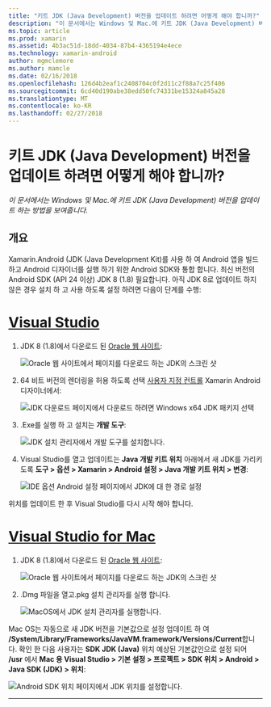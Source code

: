 ```yaml
---
title: "키트 JDK (Java Development) 버전을 업데이트 하려면 어떻게 해야 합니까?"
description: "이 문서에서는 Windows 및 Mac.에 키트 JDK (Java Development) 버전을 업데이트 하는 방법을 보여줍니다."
ms.topic: article
ms.prod: xamarin
ms.assetid: 4b3ac51d-18dd-4034-87b4-4365194e4ece
ms.technology: xamarin-android
author: mgmclemore
ms.author: mamcle
ms.date: 02/16/2018
ms.openlocfilehash: 126d4b2eaf1c2408704c0f2d11c2f88a7c25f406
ms.sourcegitcommit: 6cd40d190abe38edd50fc74331be15324a845a28
ms.translationtype: MT
ms.contentlocale: ko-KR
ms.lasthandoff: 02/27/2018
---
```

# <a name="how-do-i-update-the-java-development-kit-jdk-version"></a>키트 JDK (Java Development) 버전을 업데이트 하려면 어떻게 해야 합니까?

_이 문서에서는 Windows 및 Mac.에 키트 JDK (Java Development) 버전을 업데이트 하는 방법을 보여줍니다._

## <a name="overview"></a>개요

Xamarin.Android (JDK (Java Development Kit)를 사용 하 여 Android 앱을 빌드하고 Android 디자이너를 실행 하기 위한 Android SDK와 통합 합니다. 최신 버전의 Android SDK (API 24 이상) JDK 8 (1.8) 필요합니다. 아직 JDK 8로 업데이트 하지 않은 경우 설치 하 고 사용 하도록 설정 하려면 다음이 단계를 수행:

# <a name="visual-studiotabvswin"></a>[Visual Studio](#tab/vswin)

1.  JDK 8 (1.8)에서 다운로드 된 [Oracle 웹 사이트](http://www.oracle.com/technetwork/java/javase/downloads/index.html):

    ![Oracle 웹 사이트에서 페이지를 다운로드 하는 JDK의 스크린 샷](update-jdk-images/image1.png)

2.  64 비트 버전의 렌더링을 허용 하도록 선택 [사용자 지정 컨트롤](https://developer.xamarin.com/releases/vs/xamarin.vs_4/xamarin.vs_4.2/#androiddesignercustomcontrols) Xamarin Android 디자이너에서:

    ![JDK 다운로드 페이지에서 다운로드 하려면 Windows x64 JDK 패키지 선택](update-jdk-images/image2.png)

3.  .Exe를 실행 하 고 설치는 **개발 도구**:

    ![JDK 설치 관리자에서 개발 도구를 설치합니다.](update-jdk-images/image3.png)

4.  Visual Studio를 열고 업데이트는 **Java 개발 키트 위치** 아래에서 새 JDK를 가리키도록 **도구 > 옵션 > Xamarin > Android 설정 > Java 개발 키트 위치 > 변경**:

    ![IDE 옵션 Android 설정 페이지에서 JDK에 대 한 경로 설정](update-jdk-images/image4.png)

위치를 업데이트 한 후 Visual Studio를 다시 시작 해야 합니다.

# <a name="visual-studio-for-mactabvsmac"></a>[Visual Studio for Mac](#tab/vsmac)

1.  JDK 8 (1.8)에서 다운로드 된 [Oracle 웹 사이트](http://www.oracle.com/technetwork/java/javase/downloads/index.html):

    ![Oracle 웹 사이트에서 페이지를 다운로드 하는 JDK의 스크린 샷](update-jdk-images/image1.png)

2.  .Dmg 파일을 열고.pkg 설치 관리자를 실행 합니다.

    ![MacOS에서 JDK 설치 관리자를 실행합니다.](update-jdk-images/image5.png)

Mac OS는 자동으로 새 JDK 버전을 기본값으로 설정 업데이트 하 여 **/System/Library/Frameworks/JavaVM.framework/Versions/Current**합니다. 확인 한 다음 사용자는 **SDK JDK (Java)** 위치 예상된 기본값인으로 설정 되어 **/usr** 에서 **Mac 용 Visual Studio > 기본 설정 > 프로젝트 > SDK 위치 > Android > Java SDK (JDK) > 위치**:

![Android SDK 위치 페이지에서 JDK 위치를 설정합니다.](update-jdk-images/image6.png)

-----


